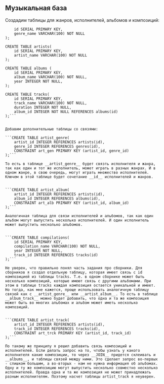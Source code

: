 ## Музыкальная база

Создадим таблицы для жанров, исполнителей, альбомов и композиций:

```CREATE TABLE genres(
	id SERIAL PRIMARY KEY,
	genre_name VARCHAR(100) NOT NULL
);

CREATE TABLE artists(
	id SERIAL PRIMARY KEY,
	artist_name VARCHAR(100) NOT NULL
);

CREATE TABLE albums (
	id SERIAL PRIMARY KEY,
	album_name VARCHAR(100) NOT NULL,
	year INTEGER NOT NULL,
);

CREATE TABLE tracks(
	id SERIAL PRIMARY KEY,
	track_name VARCHAR(100) NOT NULL,
	duration INTEGER NOT NULL,
	album_id INTEGER NOT NULL REFERENCES albums(id)
);```


Добавим дополнительные таблицы со связями:

```CREATE TABLE artist_genre(
	artist_id INTEGER REFERENCES artists(id),
	genre_id INTEGER REFERENCES genres(id),
	CONSTRAINT art_gen PRIMARY KEY (artist_id, genre_id)
);```

То есть в таблице __artist_genre__ будет связть исполнителя и жанра, так как один и тот же исполнитель, может играть в разных жанрах. И в одном жанре, в свою очередь, могут играть множество исполнителей. Ключем в этой таблице будет сочетание __id__ исполнителей и жанров.


```CREATE TABLE artist_album(
	artist_id INTEGER REFERENCES artists(id),
	album_id INTEGER REFERENCES albums(id),
	CONSTRAINT art_alb PRIMARY KEY (artist_id, album_id)
);```

Аналогичная таблица для связи исполнителей и альбомов, так как один альбом могут выпустить несколько исполнителей. И один исполнитель может выпустить несколько альбомов.


```CREATE TABLE compilations(
	id SERIAL PRIMARY KEY,
	compilation_name VARCHAR(100) NOT NULL,
	year INTEGER NOT NULL,
	track_id INTEGER REFERENCES tracks(id)
);```

Не уверен, что правильно понял часть задания про сборники. Для сборников я создал отдельную таблицу, которая имеет связь с id композицией из таблицы tracks. Т.е. в одном сборнике может быть несколько композиций, которые имеют связь с другими альбомами. При этом в таблице tracks каждая композиция остается уникальной и имеет.
Но тогда, как мне кажется, проще использовать аналогичную таблицу связей как с __artist_genre__ или __artist_album__. То есть в таблице __album_track__ можно будет добавить, что одна и та же композиция может быть во многих альбомах и альбом может иметь несколько композиций.


```CREATE TABLE artist_track(
	artist_id INTEGER REFERENCES artists(id),
	track_id INTEGER REFERENCES tracks(id),
	CONSTRAINT art_trck PRIMARY KEY (artist_id, track_id)
);```

По такому же принципу я решил добавить связь композиций и исполнителей. Если делать запрос на то, чтобы узнать у какого исполнителя какие композиции, то через __JOIN__ придется склеивать и __albums__, и таблицы связей между ними. Это сделает запрос во-первых - слишком большим, а во-вторых - нам не нужна информация об альбомах.
Одну и ту же композицию могут выпустить несколько совместно несколько исполнителей. Правда одна и та же композиция не может принадлежать разным исполнителям. Поэтому насчет таблицы artist_track я неуверен.